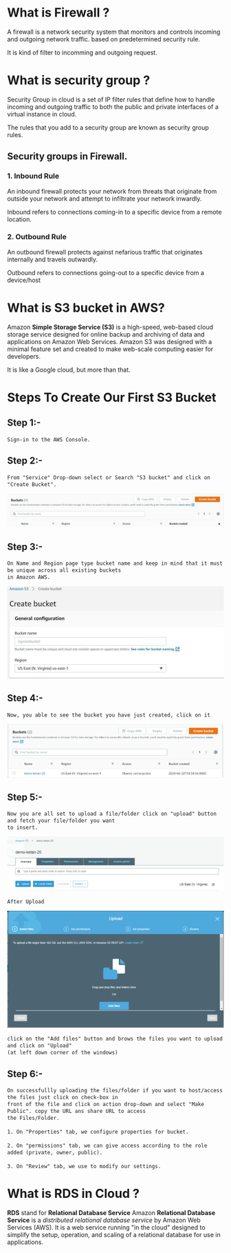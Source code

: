 # What is Firewall ?
A firewall is a network security system that monitors and controls incoming and outgoing network traffic.
based on predetermined security rule.

It is kind of filter to incomming and outgoing request.

# What is security group ?
Security Group in cloud is a set of IP filter rules that define how to handle incoming and outgoing traffic to both the public and private interfaces of a virtual instance in cloud.

The rules that you add to a security group are known as security group rules.

##  Security groups in Firewall.

### 1. Inbound Rule
An inbound firewall protects your network from threats that originate from outside your network and attempt to infiltrate your network inwardly.

Inbound refers to connections coming-in to a specific device from a remote location.
### 2. Outbound Rule
An outbound firewall protects against nefarious traffic that originates internally and travels outwardly.

Outbound refers to connections going-out to a specific device from a device/host

# What is S3 bucket in AWS?
Amazon **Simple Storage Service (S3)** is a high-speed, web-based cloud storage service designed for online backup and 
archiving of data and applications on Amazon Web Services. Amazon S3 was designed with a minimal feature set and created to make 
web-scale computing easier for developers.

It is like a Google cloud, but more than that.

# Steps To Create Our First S3 Bucket

## Step 1:- 
```
Sign-in to the AWS Console.

```

## Step 2:-
```
From "Service" Drop-down select or Search "S3 bucket" and click on "Create Bucket".
```

![Image](Images/1.png)

## Step 3:-
```
On Name and Region page type bucket name and keep in mind that it must be unique across all existing buckets
in Amazon AWS.
```
![Image](Images/2.png)

## Step 4:-
```
Now, you able to see the bucket you have just created, click on it
```
![Image](Images/3.PNG)

## Step 5:-
```
Now you are all set to upload a file/folder click on "upload" button and fetch your file/folder you want
to insert.
```

![Image](Images/4.PNG)

```
After Upload 
```

![Image](Images/5.PNG)

```
click on the "Add files" button and brows the files you want to upload and click on "Upload" 
(at left down corner of the windows)
```

## Step 6:-

```
On successfullly uploading the files/folder if you want to host/access the files just click on check-box in 
front of the file and click on action drop-down and select "Make Public". copy the URL ans share URL to access 
the Files/Folder.

1. On "Properties" tab, we configure properties for bucket.

2. On "permissions" tab, we can give access according to the role
added (private, owner, public).

3. On "Review" tab, we use to modify our settings.
```

# What is RDS in Cloud ?
**RDS** stand for **Relational Database Service**
Amazon **Relational Database Service** is a *distributed relational database service* by Amazon Web Services (AWS). 
It is a web service running "in the cloud" designed to simplify the setup, operation, and scaling of a relational database 
for use in applications.
